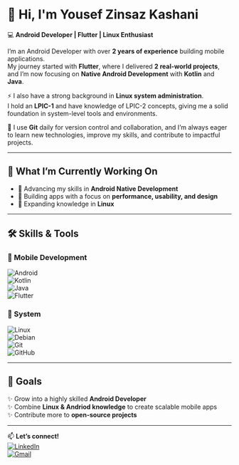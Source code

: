 # 👋 Hi, I'm Yousef Zinsaz Kashani

💻 **Android Developer | Flutter | Linux Enthusiast**

I’m an Android Developer with over **2 years of experience** building mobile applications.  
My journey started with **Flutter**, where I delivered **2 real-world projects**, and I’m now focusing on **Native Android Development** with **Kotlin** and **Java**.  

⚡ I also have a strong background in **Linux system administration**.  
I hold an **LPIC-1** and have knowledge of LPIC-2 concepts, giving me a solid foundation in system-level tools and environments.  

📌 I use **Git** daily for version control and collaboration, and I’m always eager to learn new technologies, improve my skills, and contribute to impactful projects.  

---

## 🚀 What I’m Currently Working On
- 📱 Advancing my skills in **Android Native Development**  
- 🎨 Building apps with a focus on **performance, usability, and design**  
- 🐧 Expanding knowledge in **Linux**  

---

## 🛠️ Skills & Tools  

### 📱 Mobile Development
![Android](https://img.shields.io/badge/Android-3DDC84?logo=android&logoColor=white)  
![Kotlin](https://img.shields.io/badge/Kotlin-7F52FF?logo=kotlin&logoColor=white)  
![Java](https://img.shields.io/badge/Java-007396?logo=java&logoColor=white)  
![Flutter](https://img.shields.io/badge/Flutter-02569B?logo=flutter&logoColor=white)  

### 🐧 System
![Linux](https://img.shields.io/badge/Linux-FCC624?logo=linux&logoColor=black)  
![Debian](https://img.shields.io/badge/debian-FCC623?logo=debian&logoColor=black)  
![Git](https://img.shields.io/badge/Git-F05032?logo=git&logoColor=white)  
![GitHub](https://img.shields.io/badge/GitHub-181717?logo=github&logoColor=white)  

---

## 🌱 Goals  
✨ Grow into a highly skilled **Android Developer**  
✨ Combine **Linux & Andriod knowledge** to create scalable mobile apps  
✨ Contribute more to **open-source projects**  

---

📫 **Let’s connect!**  
[![LinkedIn](https://img.shields.io/badge/LinkedIn-0077B5?logo=linkedin&logoColor=white)]([https://www.linkedin.com/in/yousefzinsazk78/])  
[![Gmail](https://img.shields.io/badge/Email-D14836?logo=gmail&logoColor=white)](mailto:yousefzinsazk78@gmail.com)  
